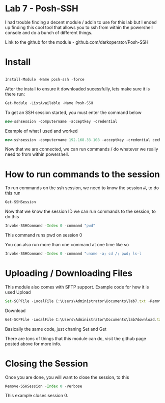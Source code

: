 # Lab 7 - Posh-SSH

I had trouble finding a decent module / addin to use for this lab but I ended up finding this
cool tool that allows you to ssh from within the powershell console and do a bunch of different things.

Link to the github for the module - github.com/darkoperator/Posh-SSH

# Install


```javascript

Install-Module -Name posh-ssh -force
```

After the install to ensure it downloaded sucessfully, lets make sure it is there run:

```javascript
Get-Module -ListAvailable -Name Posh-SSH
```

To get an SSH session started, you must enter the command below
```javascript
new-sshsession -computername -acceptkey -credential 
```

Example of what I used and worked
```javascript
new-sshsession -computername 192.168.33.108 -acceptkey -credential cechuser
```

Now that we are connected, we can run commands / do whatever we really need to from within powershell.

# How to run commands to the session

To run commands on the ssh session, we need to know the session #, to do this run

```javascript
Get-SSHSession
```
Now that we know the session ID we can run commands to the session, to do this

```javascript
Invoke-SSHCommand -Index 0 -command "pwd"
```
This command runs pwd on session 0

You can also run more than one command at one time like so
```javascript
Invoke-SSHCommand -Index 0 -command "uname -a; cd /; pwd; ls-l
```

# Uploading / Downloading Files

This module also comes with SFTP support. Example code for how it is used
Upload
```javascript
Set-SCPFile -LocalFile C:\Users\Administrator\Documents\lab7.txt -RemotePath "/home/cechuser/lab7/testinglab7" -ComputerName 192.168.33.108 -Credential (Get-Credential cechuser)
```
Download 
```javascript
Get-SCPFile -LocalFile C:\Users\Administrator\Documents\lab7download.txt -RemotePath "/home/cechuser/lab7/testinglab7" -ComputerName 192.168.33.108 -Credential (Get-Credential cechuser)
```

Basically the same code, just chaning Set and Get

There are tons of things that this module can do, visit the github page posted above for more info.

# Closing the Session

Once you are done, you will want to close the session, to this
```javascript
Remove-SSHSession -Index 0 -Verbose
```
This example closes session 0.









